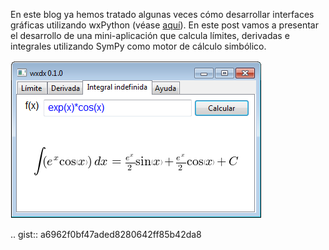 <!-- 
.. title: wxdx, una GUI para cálculo elemental
.. slug: wxdx-una-gui-para-calculo-elemental
.. date: 2016-12-12 16:25:00 UTC-06:00
.. tags: wxPython, MiniApps
.. category: 
.. link: 
.. description: 
.. type: text
-->

En este blog ya hemos tratado algunas veces cómo desarrollar interfaces gráficas utilizando wxPython 
(véase [aquí](https://numython.github.io/categories/wxpython/)). En este post vamos a presentar el 
desarrollo de una mini-aplicación que calcula límites, derivadas e integrales utilizando SymPy como 
motor de cálculo simbólico.

![](/img/wxdx.PNG) 

.. gist:: a6962f0bf47aded8280642ff85b42da8
